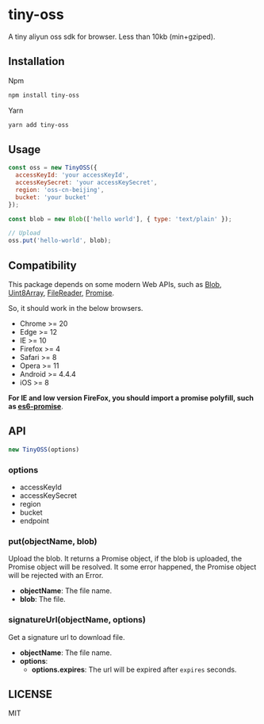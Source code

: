 # tiny-oss

A tiny aliyun oss sdk for browser. Less than 10kb (min+gziped).

## Installation

Npm

```sh
npm install tiny-oss
```

Yarn

```sh
yarn add tiny-oss
```

## Usage

```js
const oss = new TinyOSS({
  accessKeyId: 'your accessKeyId',
  accessKeySecret: 'your accessKeySecret',
  region: 'oss-cn-beijing',
  bucket: 'your bucket'
});

const blob = new Blob(['hello world'], { type: 'text/plain' });

// Upload
oss.put('hello-world', blob);
```

## Compatibility

This package depends on some modern Web APIs, such as [Blob](https://developer.mozilla.org/en-US/docs/Web/API/Blob), [Uint8Array](https://developer.mozilla.org/en-US/docs/Web/JavaScript/Reference/Global_Objects/Uint8Array), [FileReader](https://developer.mozilla.org/en-US/docs/Web/API/FileReader), [Promise](https://developer.mozilla.org/en-US/docs/Web/JavaScript/Reference/Global_Objects/Promise).

So, it should work in the below browsers.

* Chrome >= 20
* Edge >= 12
* IE >= 10
* Firefox >= 4
* Safari >= 8
* Opera >= 11
* Android >= 4.4.4
* iOS >= 8

**For IE and low version FireFox, you should import a promise polyfill, such as [es6-promise](https://github.com/stefanpenner/es6-promise)**.

## API

```js
new TinyOSS(options)
```

### options

* accessKeyId
* accessKeySecret
* region
* bucket
* endpoint

### put(objectName, blob)

Upload the blob. It returns a Promise object, if the blob is uploaded, the Promise object will be resolved. It some error happened, the Promise object will be rejected with an Error.

* **objectName**: The file name.
* **blob**: The file.

### signatureUrl(objectName, options)

Get a signature url to download file.

* **objectName**: The file name.
* **options**:
  + **options.expires**: The url will be expired after `expires` seconds.

## LICENSE

MIT

